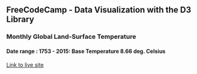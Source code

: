 ## FreeCodeCamp - Data Visualization with the D3 Library

### Monthly Global Land-Surface Temperature

#### Date range : 1753 - 2015: Base Temperature 8.66 deg. Celsius

[Link to live site](https://fcc-d3-heat-map-mwptje.netlify.app/)
